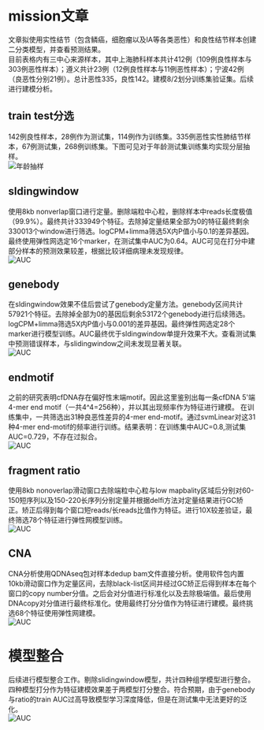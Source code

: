 # mission文章  
文章拟使用实性结节（包含鳞癌，细胞瘤以及IA等各类恶性）和良性结节样本创建二分类模型，并查看预测结果。  
目前表格内有三中心来源样本，其中上海肺科样本共计412例（109例良性样本与303例恶性样本）；遵义共计23例（12例良性样本与11例恶性样本）；宁波42例（良恶性分别21例）。总计恶性335，良性142。建模8/2划分训练集验证集。后续进行建模分析。  
## train test分选  
142例良性样本，28例作为测试集，114例作为训练集。335例恶性实性肺结节样本，67例测试集，268例训练集。下图可见对于年龄测试集训练集均实现分层抽样。  
![年龄抽样](https://github.com/crushseven-7/missoin/blob/main/pic/sample_age.png "年龄抽样")  
## sldingwindow  
使用8kb nonverlap窗口进行定量。删除端粒中心粒，删除样本中reads长度极值（99.9%）。最终共计333949个特征。去除掉定量结果全部为0的特征最终剩余330013个window进行筛选。logCPM+limma筛选5X内P值小与0.1的差异基因。最终使用弹性网选定16个marker，在测试集中AUC为0.64。AUC可见在打分中建部分样本的预测效果较差，根据比较详细病理未发现规律。  
![AUC](https://github.com/crushseven-7/missoin/blob/main/pic/mission2_slidingwindow.png "AUC")  
## genebody  
在sldingwindow效果不佳后尝试了genebody定量方法。genebody区间共计57921个特征。去除掉全部为0的基因后剩余53172个genebody进行后续筛选。logCPM+limma筛选5X内P值小与0.001的差异基因。最终弹性网选定28个marker进行模型训练。AUC最终优于sldingwindow单提升效果不大。查看测试集中预测错误样本，与slidingwindow之间未发现显著关联。  
![AUC](https://github.com/crushseven-7/missoin/blob/main/pic/mission2_genebody.png "AUC")
## endmotif 
之前的研究表明cfDNA存在偏好性末端motif。因此这里鉴别出每一条cfDNA 5'端4-mer end motif（一共4^4=256种），并以其出现频率作为特征进行建模。
在训练集中，一共筛选出31种良恶性差异的4-mer end-motif。通过svmLinear对这31种4-mer end-motif的频率进行训练。结果表明：在训练集中AUC=0.8,测试集AUC=0.729，不存在过拟合。  
![AUC](https://github.com/crushseven-7/missoin/blob/main/pic/end_motif_5hmC_batchInf_fdr0.005_svmLinear.png "AUC")  
## fragment ratio  
使用8kb nonoverlap滑动窗口去除端粒中心粒与low mapbality区域后分别对60-150短序列以及150-220长序列分别定量并根据delfi方法对定量结果进行GC矫正。矫正后得到每个窗口短reads/长reads比值作为特征。进行10X较差验证，最终筛选78个特征进行弹性网模型训练。  
![AUC](https://github.com/crushseven-7/missoin/blob/main/pic/mission2_ratio.png "AUC") 
## CNA  
CNA分析使用QDNAseq包对样本dedup bam文件直接分析。使用软件包内置10kb滑动窗口作为定量区间，去除black-list区间并经过GC矫正后得到样本在每个窗口的copy number分值。之后会对分值进行标准化以及去除极端值。最后使用DNAcopy对分值进行最终标准化。使用最终打分分值作为特征进行建模。最终挑选68个特征使用弹性网建模。  
![AUC](https://github.com/crushseven-7/missoin/blob/main/pic/mission2_CNA.png "AUC")   
# 模型整合  
后续进行模型整合工作。剔除slidingwindow模型，共计四种组学模型进行整合。四种模型打分作为特征建模效果差于两模型打分整合。符合预期，由于genebody与ratio的train AUC过高导致模型学习深度降低，但是在测试集中无法更好的泛化。  
![AUC](https://github.com/crushseven-7/missoin/blob/main/pic/mission2_two_score.png "AUC")
